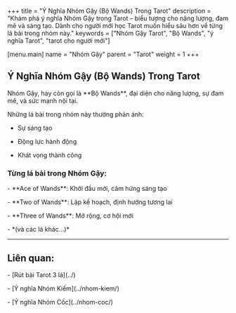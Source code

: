 +++
title = "Ý Nghĩa Nhóm Gậy (Bộ Wands) Trong Tarot"
description = "Khám phá ý nghĩa Nhóm Gậy trong Tarot – biểu tượng cho năng lượng, đam mê và sáng tạo. Dành cho người mới học Tarot muốn hiểu sâu hơn về từng lá bài trong nhóm này."
keywords = ["Nhóm Gậy Tarot", "Bộ Wands", "ý nghĩa Tarot", "tarot cho người mới"]

[menu.main]
name = "Nhóm Gậy"
parent = "Tarot"
weight = 1
+++




## Ý Nghĩa Nhóm Gậy (Bộ Wands) Trong Tarot



Nhóm Gậy, hay còn gọi là \*\*Bộ Wands\*\*, đại diện cho năng lượng, sự đam mê, và sức mạnh nội tại.  

Những lá bài trong nhóm này thường phản ánh:

- Sự sáng tạo

- Động lực hành động

- Khát vọng thành công



### Từng lá bài trong Nhóm Gậy:

\- \*\*Ace of Wands\*\*: Khởi đầu mới, cảm hứng sáng tạo  

\- \*\*Two of Wands\*\*: Lập kế hoạch, định hướng tương lai  

\- \*\*Three of Wands\*\*: Mở rộng, cơ hội mới  

\- \*(và các lá khác…)\*



---



## Liên quan:

\- \[Rút bài Tarot 3 lá](../)  

\- \[Ý nghĩa Nhóm Kiếm](../nhom-kiem/)  

\- \[Ý nghĩa Nhóm Cốc](../nhom-coc/)  



